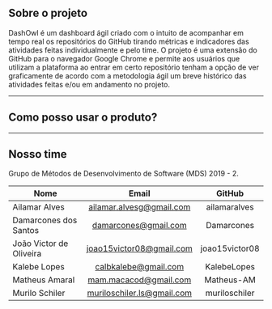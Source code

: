 ## Sobre o projeto

DashOwl é um dashboard ágil criado com o intuito de acompanhar em tempo real os repositórios do GitHub tirando métricas e indicadores das atividades feitas individualmente e pelo time. O projeto é uma extensão do GitHub para o navegador Google Chrome e permite aos usuários que utilizam a plataforma ao entrar em certo repositório tenham a opção de ver graficamente de acordo com a metodologia ágil um breve histórico das atividades feitas e/ou em andamento no projeto.

---

## Como posso usar o produto?


---

## Nosso time

Grupo de Métodos de Desenvolvimento de Software (MDS) 2019 - 2.

**Nome** | **Email** | **GitHub** 
---------|:---------:|:----------:
Ailamar Alves | ailamar.alvesg@gmail.com | ailamaralves
Damarcones dos Santos | damarcones@gmail.com | Damarcones
João Victor de Oliveira| joao15victor08@gmail.com | joao15victor08
Kalebe Lopes    | calbkalebe@gmail.com | KalebeLopes
Matheus Amaral  | mam.macacod@gmail.com | Matheus-AM
Murilo Schiler  | muriloschiler.ls@gmail.com | muriloschiler



